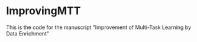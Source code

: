 # ImprovingMTT
This is the code for the manuscript "Improvement of Multi-Task Learning by Data Enrichment"
